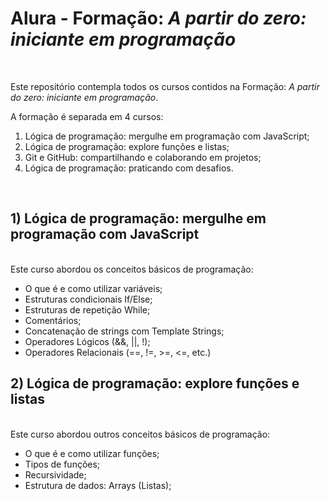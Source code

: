 # Alura - Formação: *A partir do zero: iniciante em programação*


<br>

Este repositório contempla todos os cursos contidos na Formação: *A partir do zero: iniciante em programação*.

A formação é separada em 4 cursos:

1. Lógica de programação: mergulhe em programação com JavaScript;
2. Lógica de programação: explore funções e listas;
3. Git e GitHub: compartilhando e colaborando em projetos;
4. Lógica de programação: praticando com desafios.

<br>



## 1) Lógica de programação: mergulhe em programação com JavaScript

<br>
Este curso abordou os conceitos básicos de programação:

- O que é e como utilizar variáveis;
- Estruturas condicionais If/Else;
- Estruturas de repetição While;
- Comentários;
- Concatenação de strings com Template Strings;
- Operadores Lógicos (&&, ||, !);
- Operadores Relacionais (==, !=, >=, <=, etc.)


## 2) Lógica de programação: explore funções e listas

<br>
Este curso abordou outros conceitos básicos de programação:

- O que é e como utilizar funções;
- Tipos de funções;
- Recursividade;
- Estrutura de dados: Arrays (Listas);